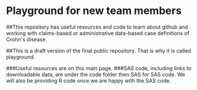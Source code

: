 # Playground for new team members

##This repository has useful resources and code to learn about github and working with claims-based or administrative data-based case definitions of Crohn's disease.

##This is a draft version of the final public repository.  That is why it is called playground.

###Useful resources are on this main page.
###SAS code, including links to downloadable data, are under the code folder then SAS for SAS code.  We will also be providing R code once we are happy with the SAS code.
